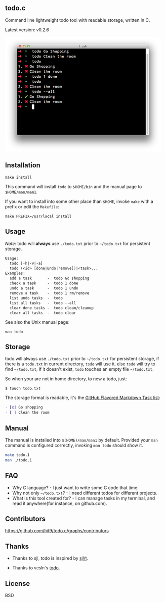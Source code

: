 todo.c
------

Command line lightweight todo tool with readable storage, written in C.

Latest version: v0.2.6

![](screen-shot.png)

Installation
------------

    make install

This command will install `todo` to `$HOME/bin` and the manual page to
`$HOME/man/man1`.

If you want to install into some other place than `$HOME`, invoke `make`
with a prefix or edit the `Makefile`:

    make PREFIX=/usr/local install

Usage
-----

*Note*: todo will **always** use `./todo.txt` prior to `~/todo.txt` for persistent storage.

```
Usage:
  todo [-h|-v|-a]
  todo (<id> [done|undo|remove])|<task>...
Examples:
  add a task       -  todo Go shopping
  check a task     -  todo 1 done
  undo a task      -  todo 1 undo
  remove a task    -  todo 1 rm/remove
  list undo tasks  -  todo
  list all tasks   -  todo --all
  clear done tasks -  todo clean/cleanup
  clear all tasks  -  todo clear
```

See also the Unix manual page: 

    man todo


Storage
-------

todo will always use `./todo.txt` prior to `~/todo.txt` for persistent storage, if there is a `todo.txt` in current directory, `todo` will use it, else `todo` will try to find `~/todo.txt`, if it doesn't exist, `todo` touches an empty file `~/todo.txt`.

So when your are not in home directory, to new a todo, just:

    $ touch todo.txt

The storage format is readable, it's the [GitHub Flavored Markdown Task list](https://help.github.com/articles/basic-writing-and-formatting-syntax/#task-lists):

```markdown
- [x] Go shopping
- [ ] Clean the room
```

Manual
------

The manual is installed into `$(HOME)/man/man1` by default. Provided
your `man` command is configured correctly, invoking `man todo` should
show it.

```bash
make todo.1
man ./todo.1
```


FAQ
---

- Why C language? - I just want to write some C code that time.
- Why not only `~/todo.txt`? - I need different todos for different projects.
- What is this tool created for? - I can manage tasks in my terminal, and read it anywhere(for instance, on github.com).

Contributors
------------

https://github.com/hit9/todo.c/graphs/contributors

Thanks
------

- Thanks to sjl, todo is inspired by [sjl/t](http://github.com/sjl/t).

- Thanks to vesln's [todo](https://github.com/vesln/todo).

License
--------

BSD

